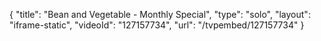 {
    "title": "Bean and Vegetable - Monthly Special",
    "type": "solo",
    "layout": "iframe-static",
    "videoId": "127157734",
    "url": "\/tvpembed\/127157734"
}